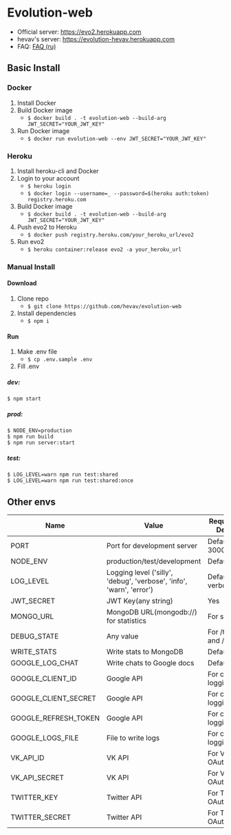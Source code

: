 # Evolution-web

- Official server: https://evo2.herokuapp.com
- hevav's server: https://evolution-hevav.herokuapp.com
- FAQ: [FAQ (ru)](faq-ru.md)


## Basic Install

### Docker
1. Install Docker
1. Build Docker image
    - ``$ docker build . -t evolution-web --build-arg JWT_SECRET="YOUR_JWT_KEY"``
1. Run Docker image
    - ``$ docker run evolution-web --env JWT_SECRET="YOUR_JWT_KEY"``
    
### Heroku
1. Install heroku-cli and Docker
1. Login to your account
    - ``$ heroku login``
    - ``$ docker login --username=_ --password=$(heroku auth:token) registry.heroku.com``
1. Build Docker image
    - ``$ docker build . -t evolution-web --build-arg JWT_SECRET="YOUR_JWT_KEY"``
1. Push evo2 to Heroku
    - ``$ docker push registry.heroku.com/your_heroku_url/evo2``
1. Run evo2
    - ``$ heroku container:release evo2 -a your_heroku_url`` 

### Manual Install

#### Download

1. Clone repo
    - ``$ git clone https://github.com/hevav/evolution-web``
1. Install dependencies
    - ``$ npm i``

#### Run

1. Make .env file
    - ```$ cp .env.sample .env```
1. Fill .env

##### dev:

```
$ npm start
```

##### prod:

```
$ NODE_ENV=production
$ npm run build
$ npm run server:start
```

##### test:

```
$ LOG_LEVEL=warn npm run test:shared
$ LOG_LEVEL=warn npm run test:shared:once
```
## Other envs

Name | Value | Required or Default
--- | --- | ---
PORT | Port for development server | Default 3000
NODE_ENV | production\/test\/development | Default test
LOG_LEVEL | Logging level ('silly', 'debug', 'verbose', 'info', 'warn', 'error') | Default verbose
JWT_SECRET | JWT Key(any string) | Yes
MONGO_URL | MongoDB URL(mongodb:\/\/) for statistics | For statistics
DEBUG_STATE | Any value | For \/timeout and \/stats
WRITE_STATS | Write stats to MongoDB | Default true
GOOGLE_LOG_CHAT | Write chats to Google docs | Default false
GOOGLE_CLIENT_ID | Google API | For chat logging
GOOGLE_CLIENT_SECRET | Google API | For chat logging
GOOGLE_REFRESH_TOKEN | Google API | For chat logging
GOOGLE_LOGS_FILE | File to write logs | For chat logging
VK_API_ID | VK API | For VK OAuth
VK_API_SECRET | VK API | For VK OAuth
TWITTER_KEY | Twitter API | For Twitter OAuth(soon)
TWITTER_SECRET | Twitter API | For Twitter OAuth(soon)
